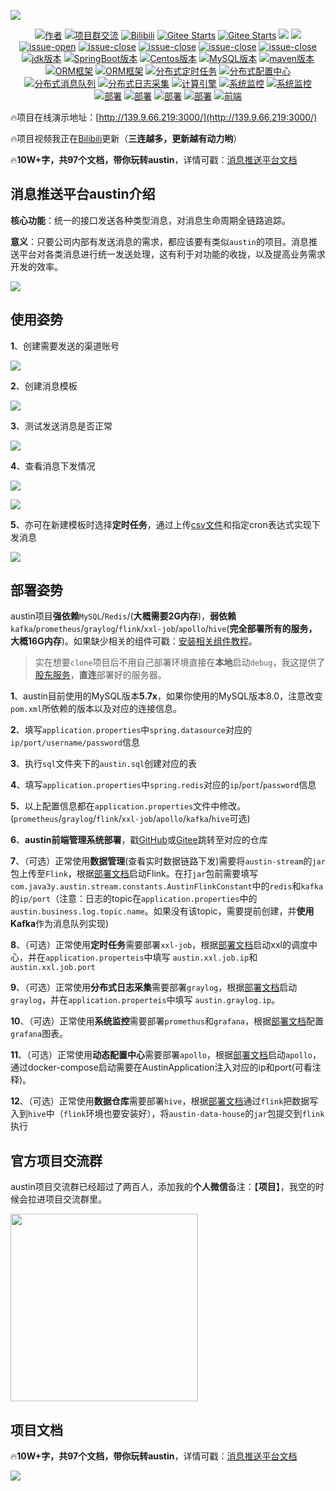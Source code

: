![](https://p3-juejin.byteimg.com/tos-cn-i-k3u1fbpfcp/1992e010510f4930923869be65fb8241~tplv-k3u1fbpfcp-zoom-1.image)

<p align="center">
  <a href="#"><img src="https://img.shields.io/badge/Author-3y-orange.svg" alt="作者"></a>
  <a href="#项目官方交流群"><img src="https://img.shields.io/badge/项目群-交流-red.svg" alt="项目群交流"></a>
  <a href="https://space.bilibili.com/198434865/channel/collectiondetail?sid=435119"><img src="https://img.shields.io/badge/免费项目-视频-green.svg" alt="Bilibili"></a>
  <a href="https://gitee.com/zhongfucheng/austin"><img src="https://gitee.com/zhongfucheng/austin/badge/star.svg?theme=dark" alt="Gitee Starts"></a>
  <a href="https://gitee.com/zhongfucheng/austin"><img src="https://gitee.com/zhongfucheng/austin/badge/fork.svg?theme=dark" alt="Gitee Starts"></a>
  <a href="https://github.com/ZhongFuCheng3y/austin"><img src="https://img.shields.io/github/forks/ZhongFuCheng3y/austin.svg?style=flat&label=GithubFork"></a> 
  <a href="https://github.com/ZhongFuCheng3y/austin"><img src="https://img.shields.io/github/stars/ZhongFuCheng3y/austin.svg?style=flat&label=GithubStars"></a>
  <a href="#项目文档"><img src="https://img.shields.io/github/issues/ZhongFuCheng3y/austin" alt="issue-open"></a>
  <a href="#项目文档"><img src="https://img.shields.io/github/issues-closed/ZhongFuCheng3y/austin" alt="issue-close"></a>
  <a href="#项目文档"><img src="https://img.shields.io/github/issues-pr/ZhongFuCheng3y/austin" alt="issue-close"></a>
  <a href="#项目文档"><img src="https://img.shields.io/github/issues-pr-closed/ZhongFuCheng3y/austin" alt="issue-close"></a>
  <a href="#项目文档"><img src="https://img.shields.io/github/license/ZhongFuCheng3y/austin" alt="issue-close"></a>
  <a href="#项目文档"><img src="https://img.shields.io/badge/JDK-8-red.svg" alt="jdk版本"></a>
  <a href="#项目文档"><img src="https://img.shields.io/badge/SpringBoot-2.5.6-green.svg" alt="SpringBoot版本"></a>
  <a href="#项目文档"><img src="https://img.shields.io/badge/Centos-7.6-blue.svg" alt="Centos版本"></a>
  <a href="#项目文档"><img src="https://img.shields.io/badge/MySQL-5.7.x-orange.svg" alt="MySQL版本"></a>
  <a href="#项目文档"><img src="https://img.shields.io/badge/maven-3.6.x-red.svg" alt="maven版本"></a>
  <a href="#项目文档"><img src="https://img.shields.io/badge/ORM-SpringData JPA-blue.svg" alt="ORM框架"></a>
  <a href="#项目文档"><img src="https://img.shields.io/badge/Cache-Redis-orange.svg" alt="ORM框架"></a>
  <a href="#项目文档"><img src="https://img.shields.io/badge/分布式定时任务-xxljob-green.svg" alt="分布式定时任务"></a>
  <a href="#项目文档"><img src="https://img.shields.io/badge/分布式配置中心-Apollo & Nacos-blue.svg" alt="分布式配置中心"></a>
  <a href="#项目文档"><img src="https://img.shields.io/badge/分布式消息队列-Kafka & RabbmitMQ & RocketMQ-red.svg" alt="分布式消息队列"></a>
  <a href="#项目文档"><img src="https://img.shields.io/badge/分布式日志采集-Graylog-orange.svg" alt="分布式日志采集"></a>
  <a href="#项目文档"><img src="https://img.shields.io/badge/分布式计算引擎-Flink-red.svg" alt="计算引擎"></a>
  <a href="#项目文档"><img src="https://img.shields.io/badge/监控组件-Promethus-blue.svg" alt="系统监控"></a>
  <a href="#项目文档"><img src="https://img.shields.io/badge/监控可视化-Grafana-green.svg" alt="系统监控"></a>
  <a href="#项目文档"><img src="https://img.shields.io/badge/系统部署-Docker & DockerCompose-yellow.svg" alt="部署"></a>
  <a href="#项目文档"><img src="https://img.shields.io/badge/大数据环境-Hadoop-red.svg" alt="部署"></a>
  <a href="#项目文档"><img src="https://img.shields.io/badge/数据仓库-Hive-orange.svg" alt="部署"></a>
  <a href="#项目文档"><img src="https://img.shields.io/badge/大数据可视化-Metabase-green.svg" alt="部署"></a>
  <a href="#项目文档"><img src="https://img.shields.io/badge/前端页面-amis-red.svg" alt="前端"></a>
</p>


:fire:项目在线演示地址：[http://139.9.66.219:3000/](http://139.9.66.219:3000/)

:fire:项目视频我正在[Bilibili](https://space.bilibili.com/198434865/channel/collectiondetail?sid=435119)更新（**三连越多，更新越有动力哟**）

:fire:**10W+字，共97个文档，带你玩转austin**，详情可戳：[消息推送平台文档](https://mp.weixin.qq.com/s?__biz=MzI4Njg5MDA5NA==&mid=2247509165&idx=1&sn=3e3d9f8646da79e546d551cbf993ddae&chksm=ebd4e5acdca36cba400f4927b3144e3dbf42d69ae38022a315722c9d33b5369e8ba9b212c685&token=1580829198&lang=zh_CN#rd)

## 消息推送平台austin介绍

**核心功能**：统一的接口发送各种类型消息，对消息生命周期全链路追踪。

**意义**：只要公司内部有发送消息的需求，都应该要有类似`austin`的项目。消息推送平台对各类消息进行统一发送处理，这有利于对功能的收拢，以及提高业务需求开发的效率。

![](https://p3-juejin.byteimg.com/tos-cn-i-k3u1fbpfcp/c267ebb2ff234243b8665312dbb46310~tplv-k3u1fbpfcp-zoom-1.image)

## 使用姿势

**1**、创建需要发送的渠道账号

![](https://p3-juejin.byteimg.com/tos-cn-i-k3u1fbpfcp/1720f1e9c6b546a18b13a84fabe1f562~tplv-k3u1fbpfcp-zoom-1.image)

**2**、创建消息模板

![](https://p3-juejin.byteimg.com/tos-cn-i-k3u1fbpfcp/b387c53663d04796a20fda2d4ba925ac~tplv-k3u1fbpfcp-zoom-1.image)

**3**、测试发送消息是否正常

![](https://p3-juejin.byteimg.com/tos-cn-i-k3u1fbpfcp/e58637c9a00a482f91d1a84ab7a17c51~tplv-k3u1fbpfcp-zoom-1.image)

**4**、查看消息下发情况

![](https://p3-juejin.byteimg.com/tos-cn-i-k3u1fbpfcp/c2dd1369fa8a4f40abcbb5c02ed21893~tplv-k3u1fbpfcp-zoom-1.image)

![](https://p3-juejin.byteimg.com/tos-cn-i-k3u1fbpfcp/2b49be4a87f44621b5b916114b17bd28~tplv-k3u1fbpfcp-zoom-1.image)

**5**、亦可在新建模板时选择**定时任务**，通过上传[csv文件](https://www.yuque.com/office/yuque/0/2022/csv/1285871/1671865125068-b5385387-b4a4-41ac-a43e-bab54ee49d88.csv?from=https%3A%2F%2Fwww.yuque.com%2Fu1047901%2Fniffsu%2Fqqtese%2Fedit)和指定cron表达式实现下发消息

![](https://p3-juejin.byteimg.com/tos-cn-i-k3u1fbpfcp/42ecf9c743bd4e3493e092d525cbffe7~tplv-k3u1fbpfcp-zoom-1.image)

## 部署姿势

austin项目**强依赖**`MySQL`/`Redis`/(**大概需要2G内存**)，**弱依赖**`kafka`/`prometheus`/`graylog`/`flink`/`xxl-job`/`apollo`/`hive`(**完全部署所有的服务，大概16G内存**)。如果缺少相关的组件可戳：[安装相关组件教程](INSTALL.md)。

> 实在想要`clone`项目后不用自己部署环境直接在**本地**启动`debug`，我这提供了[股东服务](https://mp.weixin.qq.com/s?__biz=MzI4Njg5MDA5NA==&mid=2247509165&idx=1&sn=3e3d9f8646da79e546d551cbf993ddae&chksm=ebd4e5acdca36cba400f4927b3144e3dbf42d69ae38022a315722c9d33b5369e8ba9b212c685&token=1580829198&lang=zh_CN#rd)，**直连**部署好的服务器。

**1**、austin目前使用的MySQL版本**5.7x**，如果你使用的MySQL版本8.0，注意改变`pom.xml`所依赖的版本以及对应的连接信息。

**2**、填写`application.properties`中`spring.datasource`对应的`ip/port/username/password`信息

**3**、执行`sql`文件夹下的`austin.sql`创建对应的表

**4**、填写`application.properties`中`spring.redis`对应的`ip`/`port`/`password`信息

**5**、以上配置信息都在`application.properties`文件中修改。(`prometheus`/`graylog`/`flink`/`xxl-job`/`apollo`/`kafka`/`hive`可选)

**6**、**austin前端管理系统部署**，戳[GitHub](https://github.com/ZhongFuCheng3y/austin-admin)或[Gitee](https://gitee.com/zhongfucheng/austin-admin)跳转至对应的仓库

**7**、（可选）正常使用**数据管理**(查看实时数据链路下发)需要将`austin-stream`的`jar`包上传至`Flink`，根据[部署文档](INSTALL.md)启动Flink。在打`jar`包前需要填写`com.java3y.austin.stream.constants.AustinFlinkConstant`中的`redis`和`kafka`的`ip/port`（注意：日志的topic在`application.properties`中的`austin.business.log.topic.name`。如果没有该topic，需要提前创建，并**使用Kafka**作为消息队列实现)

**8**、（可选）正常使用**定时任务**需要部署`xxl-job`，根据[部署文档](INSTALL.md)启动xxl的调度中心，并在`application.properteis`中填写  `austin.xxl.job.ip`和`austin.xxl.job.port`

**9**、（可选）正常使用**分布式日志采集**需要部署`graylog`，根据[部署文档](INSTALL.md)启动`graylog`，并在`application.properteis`中填写  `austin.graylog.ip`。

**10**、（可选）正常使用**系统监控**需要部署`promethus`和`grafana`，根据[部署文档](INSTALL.md)配置`grafana`图表。

**11**、（可选）正常使用**动态配置中心**需要部署`apollo`，根据[部署文档](INSTALL.md)启动`apollo`，通过docker-compose启动需要在AustinApplication注入对应的ip和port(可看注释)。

**12**、（可选）正常使用**数据仓库**需要部署`hive`，根据[部署文档](INSTALL.md)通过`flink`把数据写入到`hive`中（`flink`环境也要安装好），将`austin-data-house`的`jar`包提交到`flink`执行


## 官方项目交流群

austin项目交流群已经超过了两百人，添加我的**个人微信**备注：【**项目**】，我空的时候会拉进项目交流群里。

<img align="center" src='https://p9-juejin.byteimg.com/tos-cn-i-k3u1fbpfcp/60efe6b0f4354b838244b96a15efdf49~tplv-k3u1fbpfcp-watermark.image' width=300px height=300px />

## 项目文档

:fire:**10W+字，共97个文档，带你玩转austin**，详情可戳：[消息推送平台文档](https://mp.weixin.qq.com/s?__biz=MzI4Njg5MDA5NA==&mid=2247509165&idx=1&sn=3e3d9f8646da79e546d551cbf993ddae&chksm=ebd4e5acdca36cba400f4927b3144e3dbf42d69ae38022a315722c9d33b5369e8ba9b212c685&token=1580829198&lang=zh_CN#rd)


![](https://p9-juejin.byteimg.com/tos-cn-i-k3u1fbpfcp/e314973589d14d51a5dc280a95c7a48a~tplv-k3u1fbpfcp-watermark.image?)
